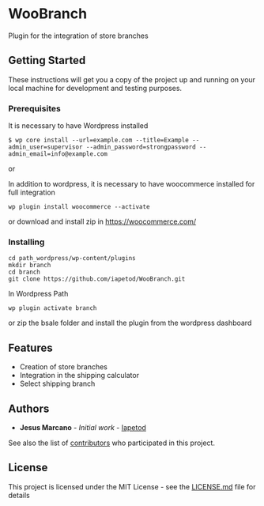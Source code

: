 # WooBranch

Plugin for the integration of store branches

## Getting Started

These instructions will get you a copy of the project up and running on your local machine for development and testing purposes.

### Prerequisites

It is necessary to have Wordpress installed

```
$ wp core install --url=example.com --title=Example --admin_user=supervisor --admin_password=strongpassword --admin_email=info@example.com
```

or

In addition to wordpress, it is necessary to have woocommerce installed for full integration


```
wp plugin install woocommerce --activate
```

or download and install zip in https://woocommerce.com/


### Installing


```
cd path_wordpress/wp-content/plugins
mkdir branch
cd branch
git clone https://github.com/iapetod/WooBranch.git
```

In Wordpress Path

```
wp plugin activate branch
```

or zip the bsale folder and install the plugin from the wordpress dashboard

## Features

* Creation of store branches
* Integration in the shipping calculator
* Select shipping branch


## Authors

* **Jesus Marcano** - *Initial work* - [Iapetod](https://github.com/iapetod)

See also the list of [contributors](https://github.com/iapetod/WooBranch/graphs/contributors) who participated in this project.

## License

This project is licensed under the MIT License - see the [LICENSE.md](LICENSE.md) file for details

